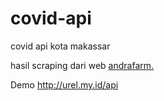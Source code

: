 # covid-api
covid api kota makassar


hasil scraping dari web [andrafarm.](https://andrafarm.com/)

Demo http://urel.my.id/api


